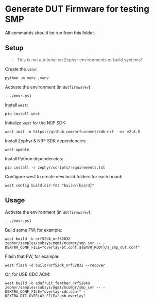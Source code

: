 # Generate DUT Firmware for testing SMP

All commands should be run from this folder.

## Setup

> This is not a tutorial on Zephyr environments or build systems!

Create the `venv`:
```
python -m venv .venv
```

Activate the environment (in `dutfirmware/`):
```
. ./envr.ps1
```

Install `west`:
```
pip install west
```

Initialize `west` for the NRF SDK:
```
west init -m https://github.com/nrfconnect/sdk-nrf --mr v2.6.0 
```

Install Zephyr & NRF SDK dependencies:
```
west update
```

Install Python dependencies:
```
pip install -r zephyr/scripts/requirements.txt
```

Configure west to create new build folders for each board:
```
west config build.dir-fmt "build/{board}"
```

## Usage

Activate the environment (in `dutfirmware/`):
```
. ./envr.ps1
```

Build some FW, for example:
```
west build -b nrf52dk_nrf52832 zephyr/samples/subsys/mgmt/mcumgr/smp_svr -- -DEXTRA_CONF_FILE="overlay-bt.conf;${ENVR_ROOT}/a_smp_dut.conf"
```

Flash that FW, for example:
```
west flash -d build/nrf52dk_nrf52832 --recover
```

Or, for USB CDC ACM:
```
west build -b adafruit_feather_nrf52840 zephyr/samples/subsys/mgmt/mcumgr/smp_svr -- -DEXTRA_CONF_FILE="overlay-cdc.conf" -DEXTRA_DTC_OVERLAY_FILE="usb.overlay"
```